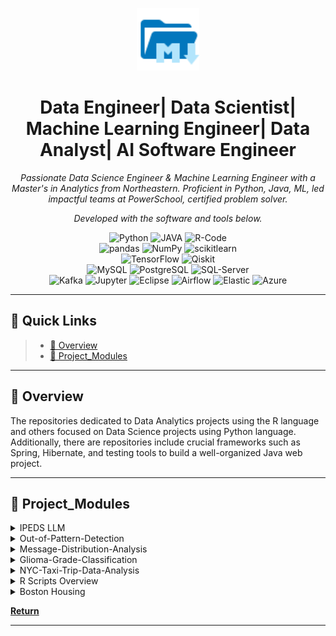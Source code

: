 <p align="center">
  <img src="https://raw.githubusercontent.com/PKief/vscode-material-icon-theme/ec559a9f6bfd399b82bb44393651661b08aaf7ba/icons/folder-markdown-open.svg" width="100" />
</p>
<p align="center">
    <h1 align="center">Data Engineer| Data Scientist| Machine Learning Engineer| Data Analyst| AI Software Engineer </h1>
</p>
<p align="center">
    <em>Passionate Data Science Engineer & Machine Learning Engineer with a Master's in Analytics from Northeastern. Proficient in Python, Java, ML, led impactful teams at PowerSchool, certified problem solver.</em>
</p>
<p align="center">
		<em>Developed with the software and tools below.</em>
</p>
<p align="center">
	<img src="https://img.shields.io/badge/Python-3776AB.svg?style=flat&logo=Python&logoColor=white" alt="Python">
	<img src="https://seeklogo.com/images/J/java-logo-AC1B3887F3-seeklogo.com.png" width="80" height="40"alt="JAVA">
	<img src="https://blogger.googleusercontent.com/img/a/AVvXsEi_9I286_KzezMNKQFQ4vAcHemjXth1jBqNN0IcH8i5gxFhiehXzsLzdRkUwL1MvpxUz6sqTUWstKHq1GYwwzf29l7FhrVxEO34R6bOEJFGQF4rwKwp-SDLYpAQ8i-mGFmA8cs_llp_-l7qaSzOP6ALWqsZmT2T3I2gP7x6P9JGP_YehGJdCN2T3Q=w640-h500" width="50" height="40"  alt="R-Code">
	<br>
	<img src="https://img.shields.io/badge/pandas-150458.svg?style=flat&logo=pandas&logoColor=white" alt="pandas">
	<img src="https://img.shields.io/badge/NumPy-013243.svg?style=flat&logo=NumPy&logoColor=white" alt="NumPy">
 	<img src="https://img.shields.io/badge/scikitlearn-F7931E.svg?style=flat&logo=scikit-learn&logoColor=white" alt="scikitlearn">
	<br>
	<img src="https://www.vectorlogo.zone/logos/tensorflow/tensorflow-ar21.svg" width="80" height="40"alt="TensorFlow">
	<img src="https://logowik.com/content/uploads/images/t_qiskit9093.logowik.com.webp" width="80" height="40"alt="Qiskit">
	<br>
	<img src="https://www.mysql.com/common/logos/logo-mysql-170x115.png" width="120" height="40" alt="MySQL">
	<img src="https://miro.medium.com/v2/resize:fit:750/format:webp/0*epnKnkKuLx2RAajt" width="120" height="40" alt="PostgreSQL" style= "background-color: white;">
	<img src="https://seeklogo.com/images/M/microsoft-sql-server-logo-96AF49E2B3-seeklogo.com.png" width="30" height="40" alt="SQL-Server">
	<br>
	<img src="https://upload.wikimedia.org/wikipedia/commons/0/05/Apache_kafka.svg" width="40" height="85"alt="Kafka">
	<img src="https://img.shields.io/badge/Jupyter-F37626.svg?style=flat&logo=Jupyter&logoColor=white" alt="Jupyter">
	<img src="https://download.logo.wine/logo/Eclipse_(software)/Eclipse_(software)-Logo.wine.png" width="80" height="40"alt="Eclipse">
	<img src="https://upload.wikimedia.org/wikipedia/commons/d/de/AirflowLogo.png" width="80" height="40"alt="Airflow">
	<img src="https://upload.wikimedia.org/wikipedia/commons/f/f4/Elasticsearch_logo.svg" width="80" height="40"alt="Elastic">
	<img src="https://upload.wikimedia.org/wikipedia/commons/f/fa/Microsoft_Azure.svg" width="40" height="60"alt="Azure">
</p>
<hr>

## 🔗 Quick Links

> - [📍 Overview](#-overview)
> - [🧩 Project_Modules](#-Project_Modules)

---

## 📍 Overview

The repositories dedicated to Data Analytics projects using the R language and others focused on Data Science projects using Python language. Additionally, there are repositories include crucial frameworks such as Spring, Hibernate, and testing tools to build a well-organized Java web project.

---



## 🧩 Project_Modules

<details closed><summary>IPEDS LLM</summary>

| Location                                                                                           | Summary                                                                                                                                                                                                                                                                                                                                                                                                                                                                                                                      |
| ---                                                                                            | ---                                                                                                                                                                                                                                                                                                                                                                                                                                                                                                                          |
| https://github.com/enggabhishek/ipedsllm | Enhanced Text-to-SQL problem by leveraging Transformer architecture based on RAG pipeline in large language models (LLMs). Developed efficient and accurate Text-to-SQL infrastructure using Transformer-based LLMs, verified through rigorous testing. Deployed Langchain and LlamaIndex to create lightweight, scalable LLM applications for instant Information Retrieval and Academic Support.  |
</details>

<details closed><summary>Out-of-Pattern-Detection</summary>

| Location                                                                                           | Summary                                                                                                                                                                                                                                                                                                                                                                                                                                                                                                                      |
| ---                                                                                            | ---                                                                                                                                                                                                                                                                                                                                                                                                                                                                                                                          |
| https://github.com/enggabhishek/Out-of-Pattern-Detection | Developed and deployed predictive models to detect anomalies in 16 GB of HTTP request log data, enhancing Docdigitizer's cybersecurity. Tasks included building Azure Data Lake Storage Gen2, setting up Managed Identities in Azure, configuring Apache Kafka Client, ElasticSearch Cloud for OLAP, and Apache Airflow DAG on the Astronomer platform. Additionally, data extraction, cleaning, feature engineering, and streaming to ElasticSearch Cloud were performed. Kibana dashboards were set up, along with creating Azure Function Apps and Data Factory Pipelines to trigger Airflow DAGs. GitHub Repository and Git Actions were established for CI/CD deployment. The models achieved 93% accuracy in load factor estimation and anomaly detection. |
</details>

<details closed><summary>Message-Distribution-Analysis</summary>

| Location                                                                                           | Summary                                                                                                                                                                                                                                                                                                                                                                                                                                                                                                                      |
| ---                                                                                            | ---                                                                                                                                                                                                                                                                                                                                                                                                                                                                                                                          |
| https://github.com/enggabhishek/Message-Distribution-Analysis| Over the past two years, a medium-sized retail company has skillfully engaged customers through diverse communication channels, including emails, web push notifications, mobile alerts, and SMS. The project began with storing campaign and message data in Azure Data Lake, which was then extracted and transferred to Snowflake for data warehousing. The data was merged, filtered, and consolidated into a "message_extended" table. Using Power BI, the company visualized this data to gain insights. For predictive analysis, the data was cleaned, transformed, and balanced with SMOTE. Multiple machine learning models were evaluated, with Gradient Boosting performing the best in predicting customer engagement. This end-to-end data pipeline enabled data-driven decisions and enhanced customer interaction strategies. |
</details>

<details closed><summary>Glioma-Grade-Classification</summary>
	
| Location                                                                                                  | Summary                                                                                                                                                                                                                                                                                                  |
| ---                                                                                                   | ---                                                                                                                                                                                                                                                                                                      |
| https://github.com/enggabhishek/Glioma_Prediction| This project focused on developing predictive models for classifying Lower and High Grade Gliomas. Multiple models were created using both 90% and 50% of the available training data. To prevent overfitting, key predictor variables ('IDH1', 'Age', 'ATRX', 'CIC') were selected through correlation analysis. The study compared the performance of classical and quantum machine learning models, evaluating them based on accuracy, confusion matrix, and Area Under the Curve (AUC). The Pegasos Quantum Support Vector Classifier (Pegasos QSVC) emerged as the top performer, achieving the highest accuracy of 86.1% and an AUC of 0.8671, surpassing the results of classical models. |
</details>

<details closed><summary>NYC-Taxi-Trip-Data-Analysis</summary>

| Location                                                                                           | Summary                                                                                                                                                                                                                                                                                                                                                                                                                                                                                                                      |
| ---                                                                                            | ---                                                                                                                                                                                                                                                                                                                                                                                                                                                                                                                          |
| https://github.com/enggabhishek/NYC-Taxi-Trip-Data-Analysis| Using Python, Hadoop, PySpark, and Tableau, massive datasets were methodically probed to uncover vital insights. Interactive dashboards revealed high-tipping zones, fee-generating areas, and surcharge-trip duration patterns, empowering stakeholders. Taxi fares were forecasted using predictive modeling approaches that took into account trip characteristics and temporal aspects. This technique made it easier to make educated decisions, optimize taxi services, and evaluate market trends. |
</details>

<details closed><summary>R Scripts Overview</summary>

| Location                                                                                                  | Summary                                                                                                                                                                                                                                                                                                  |
| ---                                                                                                   | ---                                                                                                                                                                                                                                                                                                      |
|https://github.com/enggabhishek/Analytics | Projects cover Chi-Square ANOVA, Linear Regression with fish datasets, Hypothesis Testing on education/sleep, and Netflix data with Regularization Techniques. |
</details>

<details closed><summary>Boston Housing</summary>

| Location                                                                                                          | Summary                                                                                                                                                                                                                                                                                                                             |
| ---                                                                                                           | ---                                                                                                                                                                                                                                                                                                                                 |
| https://github.com/enggabhishek/Boston-Housing | This project analyzes Boston's real estate market using the Boston Assessment 2021 dataset (177,091 records, 63 columns). It employs various machine learning models to predict housing prices, with LightGBM achieving 80.87% accuracy. Key features were selected using VIF to reduce multicollinearity. The analysis aims to provide insights into factors influencing Boston's housing market. |

</details>


[**Return**](#-quick-links)

---
